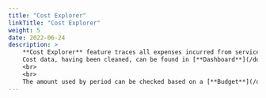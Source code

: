 ```yaml
---
title: "Cost Explorer"
linkTitle: "Cost Explorer"
weight: 5
date: 2022-06-24
description: >
    **Cost Explorer** feature traces all expenses incurred from service accounts registered in Cloudforet.
    Cost data, having been cleaned, can be found in [**Dashboard**](/docs/guides/cost-explorer/dashboard) or [**Cost analysis**](/docs/guides/cost-explorer/cost-analysis).
    <br>
    <br>
    The amount used by period can be checked based on a [**Budget**](/docs/guides/cost-explorer/budget) set by a user and [**Budget use notification**](/docs/guides/cost-explorer/budget/#budget-use-notification-settings) can also be set up.
---
```

